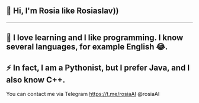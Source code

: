 ## 👋 Hi, I'm Rosia like Rosiaslav)) 
---
🌱 I love learning and I like programming. I know several languages, for example English 😂. 
---
⚡ In fact, I am a Pythonist, but I prefer Java, and I also know C++.
---
You can contact me via Telegram
https://t.me/rosiaAI
@rosiaAI

<!--
**rosiaAI/rosiaAI** is a ✨ _special_ ✨ repository because its `README.md` (this file) appears on your GitHub profile.

Here are some ideas to get you started:

- 🔭 I’m currently working on ...
- 🌱 I’m currently learning ...
- 👯 I’m looking to collaborate on ...
- 🤔 I’m looking for help with ...
- 💬 Ask me about ...
- 📫 How to reach me: ...
- 😄 Pronouns: ...
- ⚡ Fun fact: ...
-->
